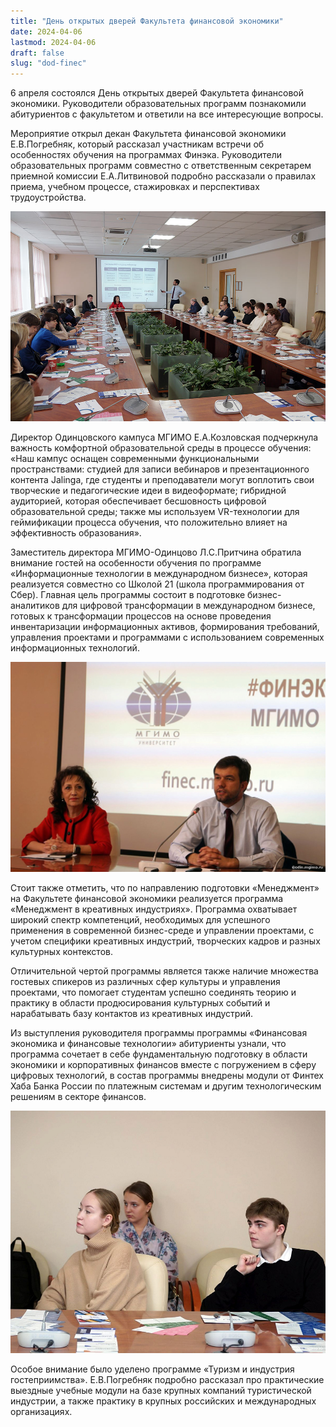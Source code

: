 ```yaml
---
title: "День открытых дверей Факультета финансовой экономики"
date: 2024-04-06
lastmod: 2024-04-06
draft: false
slug: "dod-finec"
---
```


6 апреля состоялся День открытых дверей Факультета финансовой экономики. Руководители образовательных программ познакомили абитуриентов с факультетом и ответили на все интересующие вопросы.

Мероприятие открыл декан Факультета финансовой экономики Е.В.Погребняк, который рассказал участникам встречи об особенностях обучения на программах Финэка. Руководители образовательных программ совместно с ответственным секретарем приемной комиссии Е.А.Литвиновой подробно рассказали о правилах приема, учебном процессе, стажировках и перспективах трудоустройства.

![](dod-finec1.jpg)

Директор Одинцовского кампуса МГИМО Е.А.Козловская подчеркнула важность комфортной образовательной среды в процессе обучения: «Наш кампус оснащен современными функциональными пространствами: студией для записи вебинаров и презентационного контента Jalinga, где студенты и преподаватели могут воплотить свои творческие и педагогические идеи в видеоформате; гибридной аудиторией, которая обеспечивает бесшовность цифровой образовательной среды; также мы используем VR-технологии для геймификации процесса обучения, что положительно влияет на эффективность образования».

Заместитель директора МГИМО-Одинцово Л.С.Притчина обратила внимание гостей на особенности обучения по программе «Информационные технологии в международном бизнесе», которая реализуется совместно со Школой 21 (школа программирования от Сбер). Главная цель программы состоит в подготовке бизнес-аналитиков для цифровой трансформации в международном бизнесе, готовых к трансформации процессов на основе проведения инвентаризации информационных активов, формирования требований, управления проектами и программами с использованием современных информационных технологий.

![](dod-finec2.jpg)

Стоит также отметить, что по направлению подготовки «Менеджмент» на Факультете финансовой экономики реализуется программа «Менеджмент в креативных индустриях». Программа охватывает широкий спектр компетенций, необходимых для успешного применения в современной бизнес-среде и управлении проектами, с учетом специфики креативных индустрий, творческих кадров и разных культурных контекстов.

Отличительной чертой программы является также наличие множества гостевых спикеров из различных сфер культуры и управления проектами, что помогает студентам успешно соединять теорию и практику в области продюсирования культурных событий и нарабатывать базу контактов из креативных индустрий.

Из выступления руководителя программы программы «Финансовая экономика и финансовые технологии» абитуриенты узнали, что программа сочетает в себе фундаментальную подготовку в области экономики и корпоративных финансов вместе с погружением в сферу цифровых технологий, в состав программы внедрены модули от Финтех Хаба Банка России по платежным системам и другим технологическим решениям в секторе финансов.

![](dod-finec3.jpg)

Особое внимание было уделено программе «Туризм и индустрия гостеприимства». Е.В.Погребняк подробно рассказал про практические выездные учебные модули на базе крупных компаний туристической индустрии, а также практику в крупных российских и международных организациях.
